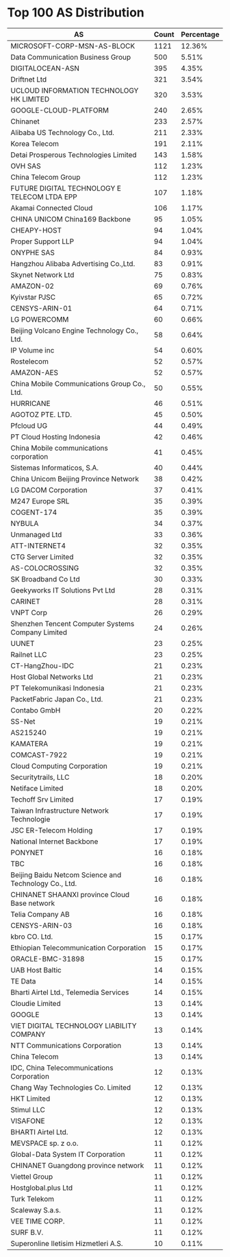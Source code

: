 # Top 100 AS Distribution
| AS | Count | Percentage |
|----|----|----|
| MICROSOFT-CORP-MSN-AS-BLOCK | 1121 | 12.36% |
| Data Communication Business Group | 500 | 5.51% |
| DIGITALOCEAN-ASN | 395 | 4.35% |
| Driftnet Ltd | 321 | 3.54% |
| UCLOUD INFORMATION TECHNOLOGY HK LIMITED | 320 | 3.53% |
| GOOGLE-CLOUD-PLATFORM | 240 | 2.65% |
| Chinanet | 233 | 2.57% |
| Alibaba US Technology Co., Ltd. | 211 | 2.33% |
| Korea Telecom | 191 | 2.11% |
| Detai Prosperous Technologies Limited | 143 | 1.58% |
| OVH SAS | 112 | 1.23% |
| China Telecom Group | 112 | 1.23% |
| FUTURE DIGITAL TECHNOLOGY E TELECOM LTDA EPP | 107 | 1.18% |
| Akamai Connected Cloud | 106 | 1.17% |
| CHINA UNICOM China169 Backbone | 95 | 1.05% |
| CHEAPY-HOST | 94 | 1.04% |
| Proper Support LLP | 94 | 1.04% |
| ONYPHE SAS | 84 | 0.93% |
| Hangzhou Alibaba Advertising Co.,Ltd. | 83 | 0.91% |
| Skynet Network Ltd | 75 | 0.83% |
| AMAZON-02 | 69 | 0.76% |
| Kyivstar PJSC | 65 | 0.72% |
| CENSYS-ARIN-01 | 64 | 0.71% |
| LG POWERCOMM | 60 | 0.66% |
| Beijing Volcano Engine Technology Co., Ltd. | 58 | 0.64% |
| IP Volume inc | 54 | 0.60% |
| Rostelecom | 52 | 0.57% |
| AMAZON-AES | 52 | 0.57% |
| China Mobile Communications Group Co., Ltd. | 50 | 0.55% |
| HURRICANE | 46 | 0.51% |
| AGOTOZ PTE. LTD. | 45 | 0.50% |
| Pfcloud UG | 44 | 0.49% |
| PT Cloud Hosting Indonesia | 42 | 0.46% |
| China Mobile communications corporation | 41 | 0.45% |
| Sistemas Informaticos, S.A. | 40 | 0.44% |
| China Unicom Beijing Province Network | 38 | 0.42% |
| LG DACOM Corporation | 37 | 0.41% |
| M247 Europe SRL | 35 | 0.39% |
| COGENT-174 | 35 | 0.39% |
| NYBULA | 34 | 0.37% |
| Unmanaged Ltd | 33 | 0.36% |
| ATT-INTERNET4 | 32 | 0.35% |
| CTG Server Limited | 32 | 0.35% |
| AS-COLOCROSSING | 32 | 0.35% |
| SK Broadband Co Ltd | 30 | 0.33% |
| Geekyworks IT Solutions Pvt Ltd | 28 | 0.31% |
| CARINET | 28 | 0.31% |
| VNPT Corp | 26 | 0.29% |
| Shenzhen Tencent Computer Systems Company Limited | 24 | 0.26% |
| UUNET | 23 | 0.25% |
| Railnet LLC | 23 | 0.25% |
| CT-HangZhou-IDC | 21 | 0.23% |
| Host Global Networks Ltd | 21 | 0.23% |
| PT Telekomunikasi Indonesia | 21 | 0.23% |
| PacketFabric Japan Co., Ltd. | 21 | 0.23% |
| Contabo GmbH | 20 | 0.22% |
| SS-Net | 19 | 0.21% |
| AS215240 | 19 | 0.21% |
| KAMATERA | 19 | 0.21% |
| COMCAST-7922 | 19 | 0.21% |
| Cloud Computing Corporation | 19 | 0.21% |
| Securitytrails, LLC | 18 | 0.20% |
| Netiface Limited | 18 | 0.20% |
| Techoff Srv Limited | 17 | 0.19% |
| Taiwan Infrastructure Network Technologie | 17 | 0.19% |
| JSC ER-Telecom Holding | 17 | 0.19% |
| National Internet Backbone | 17 | 0.19% |
| PONYNET | 16 | 0.18% |
| TBC | 16 | 0.18% |
| Beijing Baidu Netcom Science and Technology Co., Ltd. | 16 | 0.18% |
| CHINANET SHAANXI province Cloud Base network | 16 | 0.18% |
| Telia Company AB | 16 | 0.18% |
| CENSYS-ARIN-03 | 16 | 0.18% |
| kbro CO. Ltd. | 15 | 0.17% |
| Ethiopian Telecommunication Corporation | 15 | 0.17% |
| ORACLE-BMC-31898 | 15 | 0.17% |
| UAB Host Baltic | 14 | 0.15% |
| TE Data | 14 | 0.15% |
| Bharti Airtel Ltd., Telemedia Services | 14 | 0.15% |
| Cloudie Limited | 13 | 0.14% |
| GOOGLE | 13 | 0.14% |
| VIET DIGITAL TECHNOLOGY LIABILITY COMPANY | 13 | 0.14% |
| NTT Communications Corporation | 13 | 0.14% |
| China Telecom | 13 | 0.14% |
| IDC, China Telecommunications Corporation | 12 | 0.13% |
| Chang Way Technologies Co. Limited | 12 | 0.13% |
| HKT Limited | 12 | 0.13% |
| Stimul LLC | 12 | 0.13% |
| VISAFONE | 12 | 0.13% |
| BHARTI Airtel Ltd. | 12 | 0.13% |
| MEVSPACE sp. z o.o. | 11 | 0.12% |
| Global-Data System IT Corporation | 11 | 0.12% |
| CHINANET Guangdong province network | 11 | 0.12% |
| Viettel Group | 11 | 0.12% |
| Hostglobal.plus Ltd | 11 | 0.12% |
| Turk Telekom | 11 | 0.12% |
| Scaleway S.a.s. | 11 | 0.12% |
| VEE TIME CORP. | 11 | 0.12% |
| SURF B.V. | 11 | 0.12% |
| Superonline Iletisim Hizmetleri A.S. | 10 | 0.11% |
